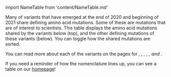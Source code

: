 import NameTable from 'content/NameTable.md'

Many of variants that have emerged at the end of 2020 and beginning of 2021 share defining amino acid mutations. Some of these are mutations that are of interest to scientists. This table displays the amino acid mutations shared by the variants below (top), and the other defining mutations of these variants (below). You can toggle how the shared mutations are sorted.

You can read more about each of the variants on the pages for <Var name="20I/501Y.V1"/>, <Var name="20H/501Y.V2"/>, <Var name="20J/501Y.V3"/>, <Var name="20C/S:452R" prefix=""/>, <Var name="20C/S:484K" prefix=""/>, and <Var name="20A/S:484K" prefix=""/>.

If you need a reminder of how the nomenclature lines up, you can see a table on our [homepage](/)!
